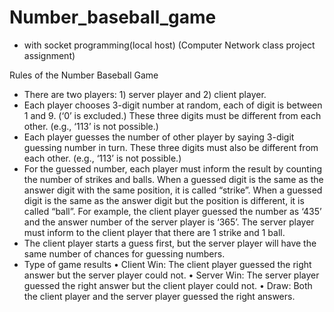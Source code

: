 # Number_baseball_game
- with socket programming(local host)
(Computer Network class project assignment)

Rules of the Number Baseball Game
- There are two players: 1) server player and 2) client player.
- Each player chooses 3-digit number at random, each of digit is between 1 and 9. (‘0’ is excluded.)
These three digits must be different from each other. (e.g., ‘113’ is not possible.)
- Each player guesses the number of other player by saying 3-digit guessing number in turn. These
three digits must also be different from each other. (e.g., ‘113’ is not possible.)
- For the guessed number, each player must inform the result by counting the number of strikes
and balls. When a guessed digit is the same as the answer digit with the same position, it is called
“strike”. When a guessed digit is the same as the answer digit but the position is different, it is
called “ball”. For example, the client player guessed the number as ‘435’ and the answer number of
the server player is ‘365’. The server player must inform to the client player that there are 1 strike
and 1 ball.
- The client player starts a guess first, but the server player will have the same number of chances
for guessing numbers.
- Type of game results
• Client Win: The client player guessed the right answer but the server player could not.
• Server Win: The server player guessed the right answer but the client player could not.
• Draw: Both the client player and the server player guessed the right answers.
